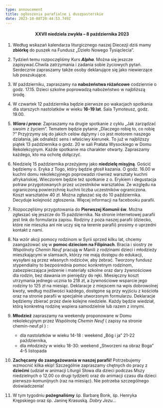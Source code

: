 ```yaml
---
type: annoucement
title: ogłoszenia parafialne i duszpasterskie
date: 2023-10-08T20:44:53.749Z
---
```

<h4 style="text-align:center;">XXVII niedziela zwykła – 8 października 2023</h4>

1. Według wskazań kalendarza liturgicznego naszej Diecezji dziś mamy **zbiórkę** do puszek na Fundusz „Dzieło Nowego Tysiąclecia”.
2. Tydzień temu rozpoczęliśmy Kurs ***Alpha**.* Można się jeszcze zapisywać.Chwila zatrzymania i zadania sobie życiowych pytań. Serdecznie zapraszamy także osoby deklarujące się jako niewierzące lub poszukujące.
3. W październiku, zapraszamy na **nabożeństwa różańcowe** codziennie o godz. 17.15. Dzieci szkolne poprowadzą nabożeństwo w najbliższą środę.
4. W czwartek 12 października będzie pierwsze po wakacjach spotkania dla starszych nastolatków w wieku **16-19 lat**. Sala Tymoteusz, godz. 19.00.
5. ***Wiara i praca**:* Zapraszamy na drugie spotkanie z cyklu „Jak zarządzać swoim z życiem”. Tematem będzie pytanie „Dlaczego robię to, co robię ?” Przyjrzymy się do jakich celów dążymy i co jest motorem naszego działania, jak odnaleźć sens i właściwy kierunek. To już w najbliższy piątek 13 października o godz. 20 w sali Prałata Wysockiego w Domu Rekolekcyjnym. Każde spotkanie ma charakter otwarty. Zapraszamy każdego, kto ma ochotę dołączyć.
6. Niedzielę 15 października przeżyjemy jako **niedzielę misyjną**. Gościć będziemy o. Eryka z Togo, który będzie głosił kazania. O godz. 16.00 w kuchni domu rekolekcyjnego poprowadzi również warsztaty kuchni afrykańskiej. Wieczorem będzie też spotkanie z o. Erykiem i degustacja potraw przygotowanych przez uczestników warsztatów. Ze względu na ograniczoną powierzchnię kuchni liczba uczestników ograniczona. Koszt warsztatów 40 zł. Można zgłaszać się do 10 października. Decyduje kolejność zgłoszenia. Więcej informacji na facebooku parafii.
7. Rozpoczęliśmy przygotowania do **Pierwszej Komunii św**. Można zgłaszać się jeszcze do 15 października. Na stronie internetowej parafii jest link do formularza zapisu. Rodziny z poza naszej parafii (dziecko, które nie mieszka ani nie uczy się na terenie parafii) prosimy o uprzedni kontakt z nami.
8. Na wzór akcji pomocy rodzinom w Syrii sprzed kilku lat, chcemy zaangażować się w **pomoc dzieciom na Filipinach**. Bracia i siostry ze Wspólnoty *Chemin Neuf* pracują w Manili z rodzinami dzieci i młodzieży mieszkającymi w slamsach, którzy nie mają dostępu do edukacji, wysyłani są przez własnych rodziców, aby żebrać. Tworzony fundusz stypendialny to bezpośrednia pomoc konkretnym rodzinom, zabezpieczająca jedzenie i materiały szkolne oraz dary żywnościowe dla rodzin, bez dawania im pieniędzy do ręki. Miesięczny koszt utrzymania jednego ucznia to 218 zł, a żywnościowe wsparcie jego rodziny to 125 zł na miesiąc. Deklaracje z miejscem na wpis dobrowolnej kwoty, według możliwości każdego, dostępne są przy wyjściu z kościoła oraz na stronie parafii w specjalnie utworzonym formularzu. Deklaracje będziemy zbierać przez dwie kolejne niedziele. Każdy będzie wiedział, którą konkretną rodzinę wspiera samodzielnie lub razem z innymi.
9. **Młodzież** zapraszamy na weekendy proponowane w Domu rekolekcyjnym przez Wspólnotę *Chemin Neuf* ( zapisy na stronie chemin-neuf.pl ) :

   * dla nastolatków w wieku 14-18 : weekend „Bóg i ja” 21-22 października,
   * dla młodzieży w wieku 18-30: weekend „Stworzeni na obraz Boga” 4-5 listopada
10. **Zachęcamy do zaangażowania w naszej parafii!** Potrzebujemy wzmocnić kilka ekip! Szczególnie zapraszamy chętnych do pracy z **dziećmi** (udział w animacji Liturgii Słowa dla dzieci podczas Mszy niedzielnych o 12.00 co drugi tydzień) oraz do animacji czasu dla dzieci pierwszo-komunijnych (raz na miesiąc). Nie potrzeba szczególnego doświadczenia!
11. W tym tygodniu **pożegnaliśmy** śp. Barbarę Bonk, śp. Henryka Krępskiego oraz śp. Janinę Krasuską. *Dobry Jezu…*

<!--EndFragment-->